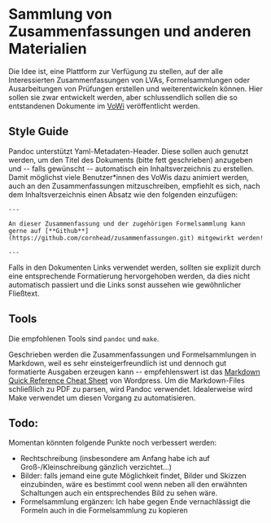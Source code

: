 # Sammlung von Zusammenfassungen und anderen Materialien

Die Idee ist, eine Plattform zur Verfügung zu stellen, auf der alle Interessierten Zusammenfassungen von LVAs, Formelsammlungen oder Ausarbeitungen von Prüfungen erstellen und weiterentwickeln können. Hier sollen sie zwar 
entwickelt werden, aber schlussendlich sollen die so entstandenen Dokumente im [VoWi](https://vowi.fsinf.at/wiki/TU_Wien/Informatik) veröffentlicht werden.

## Style Guide

Pandoc unterstützt Yaml-Metadaten-Header. Diese sollen auch genutzt werden, um den Titel des Dokuments (bitte fett geschrieben) anzugeben und -- falls gewünscht -- automatisch ein Inhaltsverzeichnis zu erstellen. Damit möglichst 
viele Benutzer*innen des VoWis dazu animiert werden, auch an den Zusammenfassungen mitzuschreiben, empfiehlt es sich, nach dem Inhaltsverzeichnis einen Absatz wie den folgenden einzufügen:

```
---

An dieser Zusammenfassung und der zugehörigen Formelsammlung kann gerne auf [**Github**](https://github.com/cornhead/zusammenfassungen.git) mitgewirkt werden!

---
```

Falls in den Dokumenten Links verwendet werden, sollten sie explizit durch eine entsprechende Formatierung hervorgehoben werden, da dies nicht automatisch passiert und die Links sonst aussehen wie gewöhnlicher Fließtext.

## Tools

Die empfohlenen Tools sind `pandoc` und `make`.

Geschrieben werden die Zusammenfassungen und Formelsammlungen in Markdown, weil es sehr einsteigerfreundlich ist und dennoch gut formatierte Ausgaben erzeugen kann -- empfehlenswert ist das [Markdown Quick Reference Cheat 
Sheet](https://wordpress.com/support/markdown-quick-reference/) von Wordpress. Um die Markdown-Files schließlich zu PDF zu parsen, wird Pandoc verwendet. Idealerweise wird Make verwendet um diesen Vorgang zu automatisieren.

## Todo:

Momentan könnten folgende Punkte noch verbessert werden:
* Rechtschreibung (insbesondere am Anfang habe ich auf Groß-/Kleinschreibung gänzlich verzichtet...)
* Bilder: falls jemand eine gute Möglichkeit findet, Bilder und Skizzen einzubinden, wäre es bestimmt cool wenn neben all den erwähnten Schaltungen auch ein entsprechendes Bild zu sehen wäre.
* Formelsammlung ergänzen: Ich habe gegen Ende vernachlässigt die Formeln auch in die Formelsammlung zu kopieren
